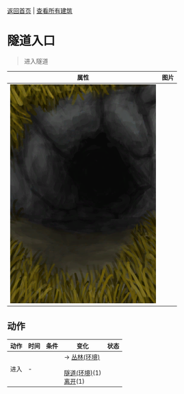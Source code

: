 [返回首页](index.md)   |  [查看所有建筑](building.md)
# 隧道入口  
> 进入隧道  
  
  属性  |   图片   
 ----  |  ----:   
   |  ![](Sprite/TunnelEntrance.png)   
  
## 动作  
动作  |  时间  |  条件  |  变化  |  状态  
----  |  ----  |  ----  |  ----  |  ----  
进入  |  -  |    |  → [丛林(环境)](Env_Jungle.md)<br><br>[隧道(环境)](Env_Tunnel.md)(1)<br>[离开](TunnelExit.md)(1)  |    
